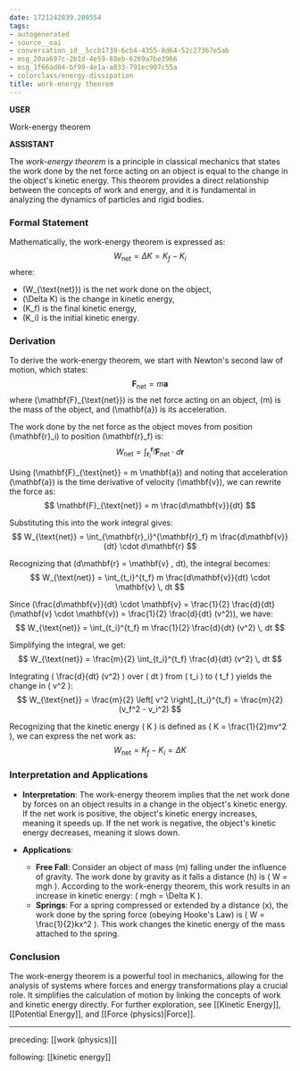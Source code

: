 ```yaml
---
date: 1721242839.209554
tags:
- autogenerated
- source__oai
- conversation_id__5ccb1739-6cb4-4355-8d64-52c27367e5ab
- msg_20aa697c-2b1d-4e59-88eb-6269a7be3966
- msg_1f66ad04-bf99-4e1a-a833-791ec907c55a
- colorclass/energy-dissipation
title: work-energy theorem
---
```


**USER**

Work-energy theorem


**ASSISTANT**

The *work-energy theorem* is a principle in classical mechanics that states the work done by the net force acting on an object is equal to the change in the object's kinetic energy. This theorem provides a direct relationship between the concepts of work and energy, and it is fundamental in analyzing the dynamics of particles and rigid bodies.

### Formal Statement

Mathematically, the work-energy theorem is expressed as:
$$
W_{\text{net}} = \Delta K = K_f - K_i
$$
where:
- \(W_{\text{net}}\) is the net work done on the object,
- \(\Delta K\) is the change in kinetic energy,
- \(K_f\) is the final kinetic energy,
- \(K_i\) is the initial kinetic energy.

### Derivation

To derive the work-energy theorem, we start with Newton's second law of motion, which states:
$$
\mathbf{F}_{\text{net}} = m \mathbf{a}
$$
where \(\mathbf{F}_{\text{net}}\) is the net force acting on an object, \(m\) is the mass of the object, and \(\mathbf{a}\) is its acceleration.

The work done by the net force as the object moves from position \(\mathbf{r}_i\) to position \(\mathbf{r}_f\) is:
$$
W_{\text{net}} = \int_{\mathbf{r}_i}^{\mathbf{r}_f} \mathbf{F}_{\text{net}} \cdot d\mathbf{r}
$$

Using \(\mathbf{F}_{\text{net}} = m \mathbf{a}\) and noting that acceleration \(\mathbf{a}\) is the time derivative of velocity \(\mathbf{v}\), we can rewrite the force as:
$$
\mathbf{F}_{\text{net}} = m \frac{d\mathbf{v}}{dt}
$$

Substituting this into the work integral gives:
$$
W_{\text{net}} = \int_{\mathbf{r}_i}^{\mathbf{r}_f} m \frac{d\mathbf{v}}{dt} \cdot d\mathbf{r}
$$

Recognizing that \(d\mathbf{r} = \mathbf{v} \, dt\), the integral becomes:
$$
W_{\text{net}} = \int_{t_i}^{t_f} m \frac{d\mathbf{v}}{dt} \cdot \mathbf{v} \, dt
$$

Since \(\frac{d\mathbf{v}}{dt} \cdot \mathbf{v} = \frac{1}{2} \frac{d}{dt} (\mathbf{v} \cdot \mathbf{v}) = \frac{1}{2} \frac{d}{dt} (v^2)\), we have:
$$
W_{\text{net}} = \int_{t_i}^{t_f} m \frac{1}{2} \frac{d}{dt} (v^2) \, dt
$$

Simplifying the integral, we get:
$$
W_{\text{net}} = \frac{m}{2} \int_{t_i}^{t_f} \frac{d}{dt} (v^2) \, dt
$$

Integrating \( \frac{d}{dt} (v^2) \) over \( dt \) from \( t_i \) to \( t_f \) yields the change in \( v^2 \):
$$
W_{\text{net}} = \frac{m}{2} \left[ v^2 \right]_{t_i}^{t_f} = \frac{m}{2} (v_f^2 - v_i^2)
$$

Recognizing that the kinetic energy \( K \) is defined as \( K = \frac{1}{2}mv^2 \), we can express the net work as:
$$
W_{\text{net}} = K_f - K_i = \Delta K
$$

### Interpretation and Applications

- **Interpretation**: The work-energy theorem implies that the net work done by forces on an object results in a change in the object's kinetic energy. If the net work is positive, the object's kinetic energy increases, meaning it speeds up. If the net work is negative, the object's kinetic energy decreases, meaning it slows down.

- **Applications**:
  - **Free Fall**: Consider an object of mass \(m\) falling under the influence of gravity. The work done by gravity as it falls a distance \(h\) is \( W = mgh \). According to the work-energy theorem, this work results in an increase in kinetic energy: \( mgh = \Delta K \).
  - **Springs**: For a spring compressed or extended by a distance \(x\), the work done by the spring force (obeying Hooke's Law) is \( W = \frac{1}{2}kx^2 \). This work changes the kinetic energy of the mass attached to the spring.

### Conclusion

The work-energy theorem is a powerful tool in mechanics, allowing for the analysis of systems where forces and energy transformations play a crucial role. It simplifies the calculation of motion by linking the concepts of work and kinetic energy directly. For further exploration, see [[Kinetic Energy]], [[Potential Energy]], and [[Force (physics)|Force]].


---

preceding: [[work (physics)]]  


following: [[kinetic energy]]